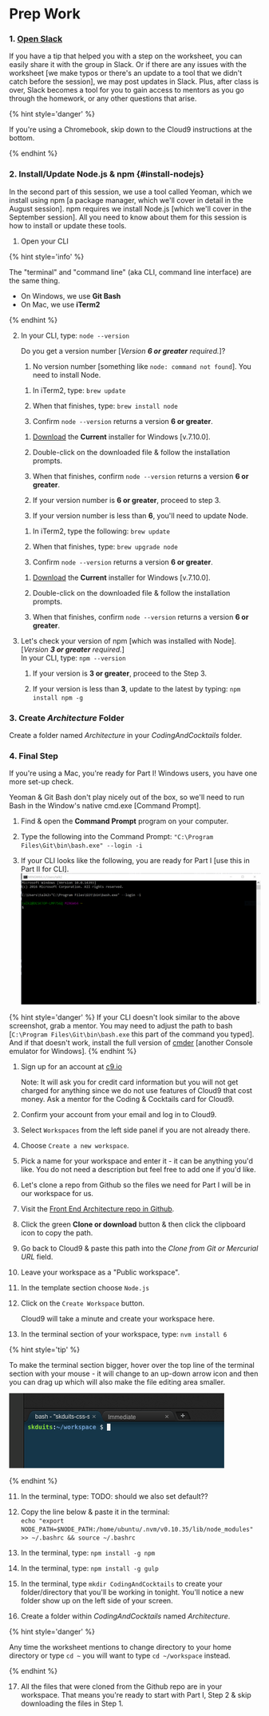 # Prep Work

### 1. <a href="slack://channel?team=T06BZHS4U&id=C0BGBKGG6">Open Slack</a>

If you have a tip that helped you with a step on the worksheet, you can easily share it with the group in Slack. Or if there are any issues with the worksheet [we make typos or there's an update to a tool that we didn't catch before the session], we may post updates in Slack. Plus, after class is over, Slack becomes a tool for you to gain access to mentors as you go through the homework, or any other questions that arise.

{% hint style='danger' %}

If you're using a Chromebook, skip down to the Cloud9 instructions at the bottom.

{% endhint %}

### 2. Install/Update Node.js & npm {#install-nodejs}

In the second part of this session, we use a tool called Yeoman, which we install using npm [a package manager, which we'll cover in detail in the August session]. npm requires we install Node.js [which we'll cover in the September session]. All you need to know about them for this session is how to install or update these tools.

1.  Open your CLI

{% hint style='info' %}

The "terminal" and "command line" (aka CLI, command line interface) are the same thing.
- On Windows, we use **Git Bash**
- On Mac, we use **iTerm2**

{% endhint %}

2.  In your CLI, type: ``node --version``

    Do you get a version number [_Version **6 or greater** required._]?

    1. No version number [something like `node: command not found`]. You need to install Node.

      <!--sec data-title="Mac - Install Node" data-id="sectionInstallMac" data-show=true data-collapse=true ces-->

      1. In iTerm2, type: ``brew update``

      2. When that finishes, type: ``brew install node``

      3. Confirm ``node --version`` returns a version **6 or greater**.

      <!--endsec-->

      <!--sec data-title="Windows - Install Node" data-id="sectionInstallWindows" data-show=true data-collapse=true ces-->

      1. [Download](https://nodejs.org/en/) the **Current** installer for Windows [v.7.10.0].

      2. Double-click on the downloaded file & follow the installation prompts.

      3. When that finishes, confirm ``node --version`` returns a version **6 or greater**.

      <!--endsec-->

    2. If your version number is **6 or greater**, proceed to step 3.

    2. If your version number is less than **6**, you'll need to update Node.

      <!--sec data-title="Mac - Update Node" data-id="sectionUpdateMac" data-show=true data-collapse=true ces-->

      1. In iTerm2, type the following: ``brew update``

      2. When that finishes, type: ``brew upgrade node``

      3. Confirm ``node --version`` returns a version **6 or greater**.

      <!--endsec-->

      <!--sec data-title="Windows - Update Node" data-id="sectionUpdateWindows" data-show=true data-collapse=true ces-->

      1. [Download](https://nodejs.org/en/) the **Current** installer for Windows [v.7.10.0].

      2. Double-click on the downloaded file & follow the installation prompts.

      3. When that finishes, confirm ``node --version`` returns a version **6 or greater**.

      <!--endsec-->  

3. Let's check your version of npm [which was installed with Node]. [_Version **3 or greater** required._]  
   In your CLI, type: ``npm --version``  

   1. If your version is **3 or greater**, proceed to the Step 3.

   2. If your version is less than **3**, update to the latest by typing: ``npm install npm -g``

### 3. Create _Architecture_ Folder

Create a folder named _Architecture_ in your _CodingAndCocktails_ folder.

### 4. Final Step

If you're using a Mac, you're ready for Part I! Windows users, you have one more set-up check.

<!--sec data-title="Windows" data-id="cliWindowsException" data-show=true data-collapse=true ces-->

Yeoman & Git Bash don't play nicely out of the box, so we'll need to run Bash in the Window's native cmd.exe [Command Prompt].

1. Find & open the **Command Prompt** program on your computer.

2. Type the following into the Command Prompt: ``"C:\Program Files\Git\bin\bash.exe" --login -i``

3. If your CLI looks like the following, you are ready for Part I [use this in Part II for CLI].
![](assets/images/windows-cmd-bash.png)

{% hint style='danger' %}
If your CLI doesn't look similar to the above screenshot, grab a mentor. You may need to adjust the path to bash [``C:\Program Files\Git\bin\bash.exe`` this part of the command you typed]. And if that doesn't work, install the full version of [cmder](http://cmder.net/) [another Console emulator for Windows].
{% endhint %}

<!--endsec-->

<!--sec data-title="Chromebooks Only: Cloud9 Instructions" data-id="section0" data-show=true data-collapse=true ces-->

1. Sign up for an account at [c9.io](https://c9.io)

   Note: It will ask you for credit card information but you will not get charged for anything since we do not use features of Cloud9 that cost money. Ask a mentor for the Coding & Cocktails card for Cloud9.

2. Confirm your account from your email and log in to Cloud9.

3. Select `Workspaces` from the left side panel if you are not already there.

4. Choose `Create a new workspace`.

5. Pick a name for your workspace and enter it - it can be anything you'd like.  You do not need a description but feel free to add one if you'd like.

6. Let's clone a repo from Github so the files we need for Part I will be in our workspace for us.

  1. Visit the [Front End Architecture repo in Github](https://github.com/KansasCityWomeninTechnology/front-end-architecture-ws).

  2. Click the green **Clone or download** button & then click the clipboard icon to copy the path.

  3. Go back to Cloud9 & paste this path into the *Clone from Git or Mercurial URL* field.

7. Leave your workspace as a "Public workspace".

8. In the template section choose `Node.js`

9. Click on the `Create Workspace` button.

   Cloud9 will take a minute and create your workspace here.

10. In the terminal section of your workspace, type: `nvm install 6`

{% hint style='tip' %}

To make the terminal section bigger, hover over the top line of the terminal section with your mouse - it will change to an up-down arrow icon and then you can drag up which will also make the file editing area smaller.

![](assets/images/c9_terminal.png)

{% endhint %}

11. In the terminal, type: TODO: should we also set default??

12. Copy the line below & paste it in the terminal:  
    `echo "export NODE_PATH=$NODE_PATH:/home/ubuntu/.nvm/v0.10.35/lib/node_modules" >> ~/.bashrc && source ~/.bashrc`

13. In the terminal, type: `npm install -g npm`

14. In the terminal, type: `npm install -g gulp`

15. In the terminal, type `mkdir CodingAndCocktails` to create your folder/directory that you'll be working in tonight. You'll notice a new folder show up on the left side of your screen.

16. Create a folder within _CodingAndCocktails_ named _Architecture_.

{% hint style='danger' %}

Any time the worksheet mentions to change directory to your home directory or type `cd ~` you will want to type `cd ~/workspace` instead.

{% endhint %}

17. All the files that were cloned from the Github repo are in your workspace. That means you're ready to start with Part I, Step 2 & skip downloading the files in Step 1.

<!--endsec-->

